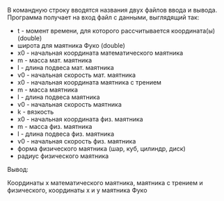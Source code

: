 В командную строку вводятся названия двух файлов ввода и вывода.<br />
Программа получает на вход файл с данными, выглядящий так:<br />
* t - момент времени, для которого рассчитывается координата(ы) (double)<br />
* широта для маятника Фуко (double)<br />
* x0 - начальная координата математического маятника<br />
* m - масса мат. маятника<br />
* l - длина подвеса мат. маятника<br />
* v0 - начальная скорость мат. маятника<br />
* x0 - начальная координата маятника с трением<br />
* m - масса маятника<br />
* l - длина подвеса маятника<br />
* v0 - начальная скорость маятника<br />
* k - вязкость<br />
* x0 - начальная координата физ. маятника<br />
* m - масса физ. маятника<br />
* l - длина подвеса физ. маятника<br />
* v0 - начальная скорость физ. маятника<br />
* форма физического маятника (шар, куб, цилиндр, диск)<br />
* радиус физического маятника <br />
<p>Вывод:<p/>
Координаты x математического маятника, маятника с трением и физического, координаты x и y маятника Фуко<br />
